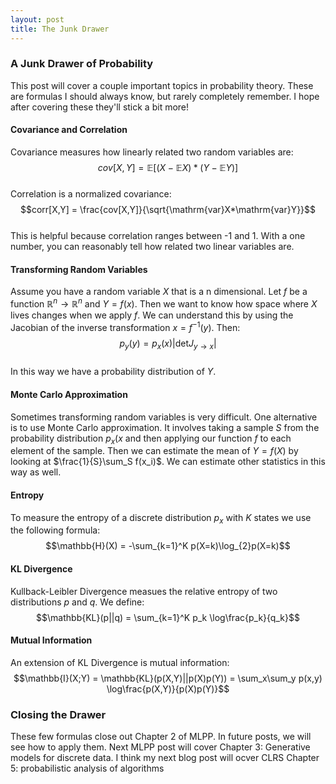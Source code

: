 ```yaml
---
layout: post
title: The Junk Drawer 
---
```

### A Junk Drawer of Probability ### 
This post will cover a couple important topics in probability theory. These are formulas I should always know, but rarely completely remember. I hope after covering these they'll stick a bit more! 

#### Covariance and Correlation #### 

Covariance measures how linearly related two random variables are:  
$$cov[X,Y] = \mathbb{E}[(X-\mathbb{E}X)*(Y-\mathbb{E}Y)]$$  
Correlation is a normalized covariance:  
$$corr[X,Y] = \frac{cov[X,Y]}{\sqrt{\mathrm{var}X*\mathrm{var}Y}}$$  
This is helpful because correlation ranges between -1 and 1. With a one number, you can reasonably tell how related two linear variables are. 

#### Transforming Random Variables #### 

Assume you have a random variable $X$ that is a n dimensional. Let $f$ be a function $\mathbb{R}^n\rightarrow\mathbb{R}^n$ and $Y=f(x)$. Then we want to know how space where $X$ lives changes when we apply $f$. We can understand this by using the Jacobian of the inverse transformation $x=f^{-1}(y)$. Then:  
$$p_y(y) = p_x(x)|\mathrm{det} J_{y\rightarrow x}|$$  
In this way we have a probability distribution of $Y$. 

#### Monte Carlo Approximation #### 

Sometimes transforming random variables is very difficult. One alternative is to use Monte Carlo approximation. It involves taking a sample $S$ from the probability distribution $p_x(x$ and then applying our function $f$ to each element of the sample. Then we can estimate the mean of $Y=f(X)$ by looking at $\frac{1}{S}\sum_S f(x_i)$. We can estimate other statistics in this way as well. 

#### Entropy #### 
To measure the entropy of a discrete distribution $p_x$ with $K$ states we use the following formula:  
$$\mathbb{H}(X) = -\sum_{k=1}^K p(X=k)\log_{2}p(X=k)$$

#### KL Divergence #### 
Kullback-Leibler Divergence measues the relative entropy of two distributions $p$ and $q$. We define:  
$$\mathbb{KL}(p||q) = \sum_{k=1}^K p_k \log\frac{p_k}{q_k}$$  

#### Mutual Information #### 
An extension of KL Divergence is mutual information:  
$$\mathbb{I}(X;Y) = \mathbb{KL}(p(X,Y)||p(X)p(Y)) = \sum_x\sum_y p(x,y) \log\frac{p(X,Y)}{p(X)p(Y)}$$

### Closing the Drawer ###

These few formulas close out Chapter 2 of MLPP. In future posts, we will see how to apply them. Next MLPP post will cover Chapter 3: Generative models for discrete data. I think my next blog post will ocver CLRS Chapter 5: probabilistic analysis of algorithms 



```python

```
